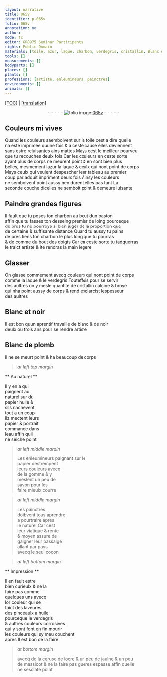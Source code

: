 ```yaml
---
layout: narrative
title: 065v
identifier: p-065v
folio: 065v
annotation: no
author:
mode: tc
editor: GR8975 Seminar Participants
rights: Public Domain
materials: [toile, azur, laque, charbon, verdegris, cristallin, Blanc de plomb, papier, huile, eau, gomme, savon, cocon, or, ceruse, ocre & un peu de jaulne, massicot]
tools: []
measurements: []
bodyparts: []
places: []
plants: []
professions: [artiste, enleumineurs, painctres]
environments: []
animals: []
---
```


<p><a href="{{ site.baseurl }}/diplomatic/">[TOC]</a> | <a href="{{ site.baseurl }}/texts/p-065v_tl/" target="_blank">[translation]</a></p><div class="folio" align="center">- - - - - <a href="http://gallica.bnf.fr/ark:/12148/btv1b10500001g/f136.image" target="_blank"><img src="https://cu-mkp.github.io/2017-workshop-edition/assets/photo-icon.png" alt="folio image: " style="display:inline-block; margin-bottom:-3px;"/>065v</a> - - - - - </div>  
  

## Couleurs mi vives

 
Quand les couleurs s<span class="del">a</span>emboivent sur la <span class="m">toile</span> cest a dire quelle<br/> na este imprimee quune fois & a ceste cause elles deviennent<br/> sans <span class="add">estre</span> reluisantes ains mattes Mays cest le meilleur pourveu<br/> que tu recouches deulx fois Car les couleurs en ceste sorte<br/> ayant plus de corps ne meurent point & en sont bien plus<br/> belles, mesmem<span class="exp">ent</span> l<span class="m">azur</span> la <span class="m">laque</span> & ceulx qui nont point de corps<br/> Mays ceulx qui veulent despescher leur tableau au premier<br/> coup par adquit impriment deulx fois Ainsy les couleurs<br/> ne semboivent point aussy nen durent elles pas ta<span class="exp">n</span>t La<br/> seconde couche dicelles ne semboit point & demeure luisante
 
 
  

## Paindre grandes figures

 
Il fault que tu poses ton <span class="m">charbon</span> au bout dun baston<br/> affin que tu fasses ton desseing premier de loing pourceque<br/> de pres tu ne pourroys si bien juger de la proportion que<br/> de certaine & suffisante distance Quand <span class="del">tu</span> aussy tu pains<br/> de pres tiens ton <span class="m">charbon</span> le plus long que tu pourras<br/> & <span class="del">de</span> comme du bout des doigts Car en ceste sorte tu tadquerras<br/> le traict <span class="pro">artiste</span> & <span class="del">l</span>te rendras la main legere
 
 
  

## Glasser

 
On glasse co<span class="exp">mm</span>ement avecq couleurs qui nont point de corps<br/> co<span class="exp">mm</span>e la <span class="m">laque</span> & le <span class="m">verdegris</span> Touteffois pour se servir<br/> des aultres on y mesle quantite de <span class="m">cristallin</span> calcine & broye<br/> qui nha point aussy de corps & <span class="del">rend</span> esclarcist lespesseur<br/> des aultres
 
 
  

## Blanc et noir

 
Il est bon quun aprentif travaille de blanc & de noir<br/> deulx ou trois ans pour se rendre <span class="pro">artiste</span>
 
 
  

## <span class="m">Blanc de plomb</span>

 
Il ne se meurt point & ha beaucoup de corps
 
 
> *at left top margin*
> 
> 
>    

** Au naturel **

 
Il y en a qui<br/> paignent au<br/> naturel sur du<br/> <span class="m">papier</span> <span class="m">huile</span> &<br/> sils nachevent<br/> tout a un coup<br/> ilz mectent leurs<br/> <span class="m">papier</span> & portrait<br/> commance dans<br/> l<span class="m">eau</span> affin quil<br/> ne seiche point
 
> *at left middle margin*
> 
> 
>   Les <span class="pro">enleumineurs</span> paignant sur le<br/> <span class="m">papier</span> destrempent<br/> leurs couleurs avecq<br/> de la <span class="m">gomme</span> & y<br/> meslent un peu de<br/> <span class="m">savon</span> pour les<br/> faire mieulx courre
 
> *at left middle margin*
> 
> 
>   Les <span class="pro">painctres</span><br/> doibvent tous aprendre<br/> a pourtraire apres<br/> le naturel Car cest<br/> leur viatique & rente<br/> & moyen assure de<br/> gaigner leur passaige<br/> allant par pays<br/> avecq le seul <span class="m">cocon</span> 
 
 
> *at left bottom margin*
> 
> 
>    

** Impression **

 
Il en fault estre<br/> bien curieulx & ne la<br/> faire pas co<span class="exp">mm</span>e<br/> quelques uns avecq<br/> l<span class="m">or</span> couleur qui se<br/> faict des laveures<br/> des pinceaulx a <span class="m">huile</span><br/> pourceque le <span class="m">verdegris</span><br/> & aultres couleurs corrosives<br/> qui y sont font en fin mourir<br/> les couleurs qui sy <span class="del">meu</span> couchent<br/> apres Il est bon de la faire
 
> *at bottom margin*
> 
> 
>   avecq de la <span class="m">ceruse</span> de l<span class="m">ocre <span class="del">& un peu de</span> jaulne</span> & un peu<br/> de <span class="m">massicot</span> & ne la faire pas gueres espesse affin quelle<br/> ne sesclate point
 
